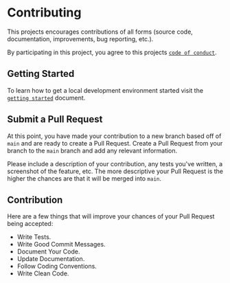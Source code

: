 # Contributing

This projects encourages contributions of all forms (source code, documentation, improvements, bug reporting, etc.).

By participating in this project, you agree to this projects [`code of conduct`](../CODE_OF_CONDUCT.md).

## Getting Started

To learn how to get a local development environment started visit the [`getting started`](../GETTING_STARTED.md) document.

## Submit a Pull Request

At this point, you have made your contribution to a new branch based off of `main` and are ready to create a Pull Request. Create a Pull Request from your branch to the `main` branch and add any relevant information.

Please include a description of your contribution, any tests you've written, a screenshot of the feature, etc. The more descriptive your Pull Request is the higher the chances are that it will be merged into `main`.

## Contribution

Here are a few things that will improve your chances of your Pull Request being accepted:

* Write Tests.
* Write Good Commit Messages.
* Document Your Code.
* Update Documentation.
* Follow Coding Conventions.
* Write Clean Code.